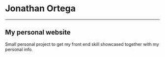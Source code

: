 # Jonathan Ortega
***
## My personal website
Small personal project to get my front end skill showcased together with my personal info.

